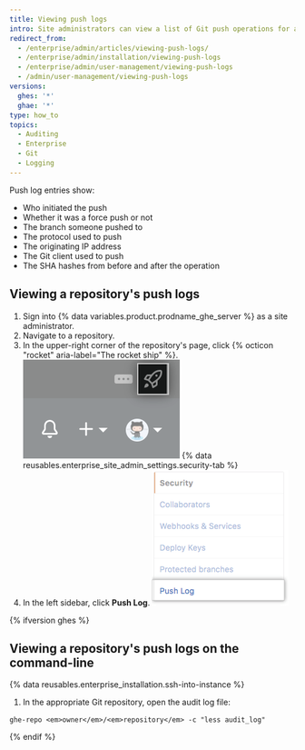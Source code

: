 ```yaml
---
title: Viewing push logs
intro: Site administrators can view a list of Git push operations for any repository on the enterprise.
redirect_from:
  - /enterprise/admin/articles/viewing-push-logs/
  - /enterprise/admin/installation/viewing-push-logs
  - /enterprise/admin/user-management/viewing-push-logs
  - /admin/user-management/viewing-push-logs
versions:
  ghes: '*'
  ghae: '*'
type: how_to
topics:
  - Auditing
  - Enterprise
  - Git
  - Logging
---
```


Push log entries show:

- Who initiated the push
- Whether it was a force push or not
- The branch someone pushed to
- The protocol used to push
- The originating IP address
- The Git client used to push
- The SHA hashes from before and after the operation

## Viewing a repository's push logs

1. Sign into {% data variables.product.prodname_ghe_server %} as a site administrator.
1. Navigate to a repository.
1. In the upper-right corner of the repository's page, click {% octicon "rocket" aria-label="The rocket ship" %}. ![Rocketship icon for accessing site admin settings](/assets/images/enterprise/site-admin-settings/access-new-settings.png)
{% data reusables.enterprise_site_admin_settings.security-tab %}
4. In the left sidebar, click **Push Log**. ![Push log tab](/assets/images/enterprise/site-admin-settings/push-log-tab.png)

{% ifversion ghes %}
## Viewing a repository's push logs on the command-line

{% data reusables.enterprise_installation.ssh-into-instance %}
1. In the appropriate Git repository, open the audit log file:
  ```shell
  ghe-repo <em>owner</em>/<em>repository</em> -c "less audit_log"
  ```
{% endif %}
